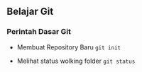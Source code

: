 ## Belajar Git

### Perintah Dasar Git 

- Membuat Repository Baru
  `git init`

- Melihat status wolking folder
	`git status`